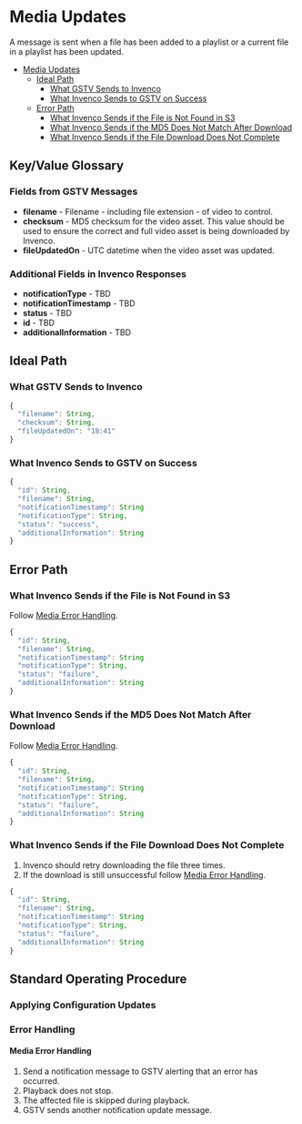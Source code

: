 # Media Updates

A message is sent when a file has been added to a playlist or a current file in a playlist has been updated.

<!-- TOC depthFrom:1 depthTo:6 withLinks:1 updateOnSave:1 orderedList:0 -->

- [Media Updates](#media-updates)
  - [Ideal Path](#ideal-path)
    - [What GSTV Sends to Invenco](#what-gstv-sends-to-invenco)
    - [What Invenco Sends to GSTV on Success](#what-invenco-sends-to-gstv-on-success)
  - [Error Path](#error-path)
    - [What Invenco Sends if the File is Not Found in S3](#what-invenco-sends-if-the-file-is-not-found-in-s3)
    - [What Invenco Sends if the MD5 Does Not Match After Download](#what-invenco-sends-if-the-md5-does-not-match-after-download)
    - [What Invenco Sends if the File Download Does Not Complete](#what-invenco-sends-if-the-file-download-does-not-complete)

<!-- /TOC -->

## Key/Value Glossary
### Fields from GSTV Messages
- **filename** - Filename - including file extension - of video to control.
- **checksum** - MD5 checksum for the video asset. This value should be used to ensure the correct and full video asset is being downloaded by Invenco.
- **fileUpdatedOn** - UTC datetime when the video asset was updated.


### Additional Fields in Invenco Responses
- **notificationType** - TBD
- **notificationTimestamp** - TBD
- **status** - TBD
- **id** - TBD
- **additionalInformation** - TBD

## Ideal Path
### What GSTV Sends to Invenco
```javascript
{
  "filename": String,
  "checksum": String,
  "fileUpdatedOn": "18:41"
}
```

### What Invenco Sends to GSTV on Success
```javascript
{
  "id": String,
  "filename": String,
  "notificationTimestamp": String
  "notificationType": String,
  "status": "success",
  "additionalInformation": String
}
```

## Error Path
### What Invenco Sends if the File is Not Found in S3
Follow [Media Error Handling](#media-error-handling).

```javascript
{
  "id": String,
  "filename": String,
  "notificationTimestamp": String
  "notificationType": String,
  "status": "failure",
  "additionalInformation": String
}
```

### What Invenco Sends if the MD5 Does Not Match After Download
Follow [Media Error Handling](#media-error-handling).

```javascript
{
  "id": String,
  "filename": String,
  "notificationTimestamp": String
  "notificationType": String,
  "status": "failure",
  "additionalInformation": String
}
```

### What Invenco Sends if the File Download Does Not Complete
1. Invenco should retry downloading the file three times.
1. If the download is still unsuccessful follow [Media Error Handling](#media-error-handling).

```javascript
{
  "id": String,
  "filename": String,
  "notificationTimestamp": String
  "notificationType": String,
  "status": "failure",
  "additionalInformation": String
}
```

## Standard Operating Procedure
### Applying Configuration Updates

### Error Handling
#### Media Error Handling
1. Send a notification message to GSTV alerting that an error has occurred.
1. Playback does not stop.
1. The affected file is skipped during playback.
1. GSTV sends another notification update message.
